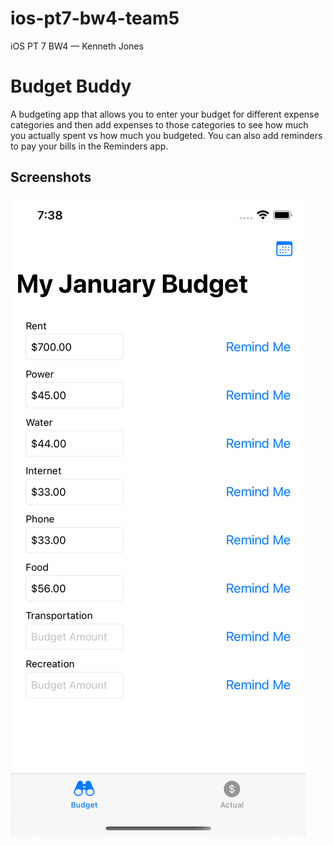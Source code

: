 # ios-pt7-bw4-team5
iOS PT 7 BW4 — Kenneth Jones

# Budget Buddy
A budgeting app that allows you to enter your budget for different expense categories and then add expenses to those categories to see how much you actually spent vs how much you budgeted. You can also add reminders to pay your bills in the Reminders app.

## Screenshots
![](https://github.com/kennethjones1991/BudgetBuddy/blob/93573d891ce5a59b5675e556bdfc2c483f849d33/Screenshots/01Budget.png)
